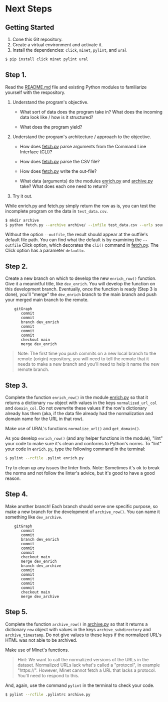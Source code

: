 # Next Steps

## Getting Started

1. Cone this Git repository.
2. Create a virtual environment and activate it.
3. Install the dependencies: `click`, `minet`, `pylint`, and `ural`
```bash
$ pip install click minet pylint ural
```

## Step 1.

Read the [README.md](README.md) file and existing Python modules to familiarize yourself with the respository.

1. Understand the program's objective.

    - What sort of data does the program take in? What does the incoming data look like / how is it structured?

    - What does the program yield?

2. Understand the program's architecture / approach to the objective.

    - How does [fetch.py](fetch.py) parse arguments from the Command Line Interface (CLI)?

    - How does [fetch.py](fetch.py) parse the CSV file?

    - How does [fetch.py](fetch.py) write the out-file?

    - What data (arguments) do the modules [enrich.py](enrich.py) and [archive.py](archive.py) take? What does each one need to return?

3. Try it out.

While enrich.py and fetch.py simply return the row as is, you can test the incomplete program on the data in `test_data.csv`.
```bash
$ mkdir archive
$ python fetch.py --archive archive/ --infile test_data.csv --urls source_url
```
Without the option `--outfile`, the result should appear at the outfile's default file path. You can find what the default is by examining the `--outfile` Click option, which decorates the `cli()` command in [fetch.py](fetch.py). The Click option has a parameter `default=`.

## Step 2.

Create a new branch on which to develop the new `enrich_row()` function. Give it a meanintful title, like `dev_enrich`. You will develop the function on this development branch. Eventually, once the function is ready (Step 3 is done), you'll "merge" the `dev_enrich` branch to the main branch and push your merged main branch to the remote.

```mermaid
    gitGraph
       commit
       commit
       branch dev_enrich
       commit
       commit
       commit
       checkout main
       merge dev_enrich
```
>Note: The first time you push commits on a new local branch to the remote (origin) repository, you will need to tell the remote that it needs to make a new branch and you'll need to help it name the new remote branch.

## Step 3.

Complete the function `enrich_row()` in the module [enrich.py](enrich.py) so that it returns a dictionary `row` object with values in the keys `normalized_url_col` and `domain_col`. Do not overwrite these values if the row's dictionary already has them (aka, if the data file already had the normalization and domain name for the URL in that row).

Make use of URAL's functions `normalize_url()` and `get_domain()`.

As you develop `enrich_row()` (and any helper functions in the module), "lint" your code to make sure it's clean and conforms to Python's norms. To "lint" your code in `enrich.py`, type the following command in the terminal:
```bash
$ pylint --rcfile .pylint enrich.py
```
Try to clean up any issues the linter finds. Note: Sometimes it's ok to break the norms and not follow the linter's advice, but it's good to have a good reason.

## Step 4.

Make another branch! Each branch should serve one specific purpose, so make a new branch for the development of `archive_row()`. You can name it something like `dev_archive`.

```mermaid
    gitGraph
       commit
       commit
       branch dev_enrich
       commit
       commit
       commit
       checkout main
       merge dev_enrich
       branch dev_archive
       commit
       commit
       commit
       commit
       commit
       checkout main
       merge dev_archive
```

## Step 5.

Complete the function `archive_row()` in [archive.py](archive.py) so that it returns a dictionary `row` object with values in the keys `archive_subdirectory` and `archive_timestamp`. Do not give values to these keys if the normalized URL's HTML was not able to be archived.

Make use of Minet's functions.

> Hint: We want to call the normalized versions of the URLs in the dataset. Normalized URLs lack what's called a "protocol", in example "https://". However, Minet cannot fetch a URL that lacks a protocol. You'll need to respond to this.

And, again, use the command `pylint` in the terminal to check your code.

```bash
$ pylint --rcfile .pylintrc archive.py
```
